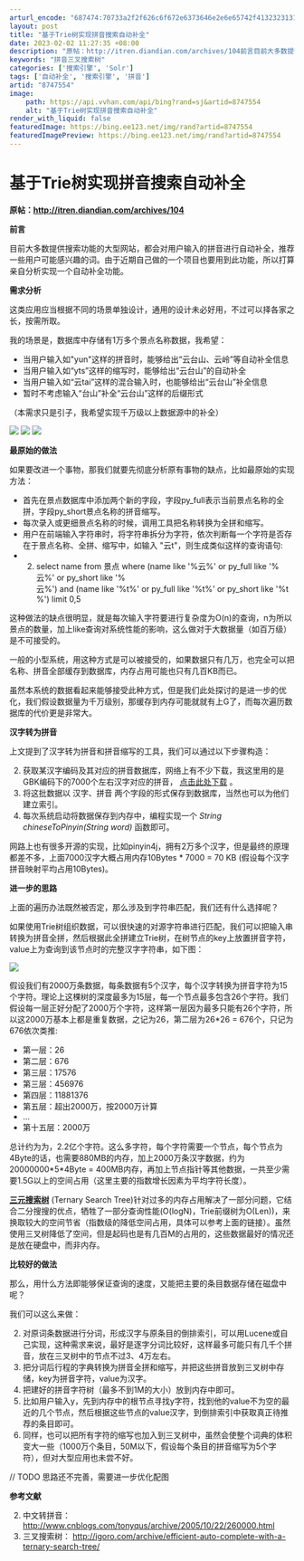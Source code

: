 ```yaml
---
arturl_encode: "687474:70733a2f2f626c6f672e6373646e2e6e65742f413232313133:332f61727469636c652f64657461696c732f38373437353534"
layout: post
title: "基于Trie树实现拼音搜索自动补全"
date: 2023-02-02 11:27:35 +08:00
description: "原帖：http://itren.diandian.com/archives/104前言目前大多数提供"
keywords: "拼音三叉搜索树"
categories: ['搜索引擎', 'Solr']
tags: ['自动补全', '搜索引擎', '拼音']
artid: "8747554"
image:
    path: https://api.vvhan.com/api/bing?rand=sj&artid=8747554
    alt: "基于Trie树实现拼音搜索自动补全"
render_with_liquid: false
featuredImage: https://bing.ee123.net/img/rand?artid=8747554
featuredImagePreview: https://bing.ee123.net/img/rand?artid=8747554
---
```


# 基于Trie树实现拼音搜索自动补全

**原帖：http://itren.diandian.com/archives/104**

**前言**

目前大多数提供搜索功能的大型网站，都会对用户输入的拼音进行自动补全，推荐一些用户可能感兴趣的词。由于近期自己做的一个项目也要用到此功能，所以打算亲自分析实现一个自动补全功能。
  
**需求分析**
  
这类应用应当根据不同的场景单独设计，通用的设计未必好用，不过可以择各家之长，按需所取。
  
我的场景是，数据库中存储有1万多个景点名称数据，我希望：
  

* 当用户输入如"yun"这样的拼音时，能够给出“云台山、云岭”等自动补全信息
* 当用户输入如“yts”这样的缩写时，能够给出“云台山”的自动补全
* 当用户输入如“云tai”这样的混合输入时，也能够给出“云台山”补全信息
* 暂时不考虑输入“台山”补全“云台山”这样的后缀形式

  
（本需求只是引子，我希望实现千万级以上数据源中的补全）
  
  
[![](http://m2.img.libdd.com/farm5/2012/1115/16/D2F05120C41924025EB7B1735B4FDD3FF8531FA0B2FEF_500_194.jpg)](http://www.sobuhu.com/wp-content/uploads/2012/05/16.png)
[![](http://m3.img.libdd.com/farm5/2012/1115/16/66A513A09E1E62D373A92D1E59AC147402848B8FF1B12_500_178.jpg)](http://www.sobuhu.com/wp-content/uploads/2012/05/22.png)
[![](http://m1.img.libdd.com/farm4/2012/1115/16/C0BFD4AE9F43060F06107DDCE1E8B98B702179D82FBB0_500_196.jpg)](http://www.sobuhu.com/wp-content/uploads/2012/05/31.png)
  
**最原始的做法**
  
如果要改进一个事物，那我们就要先彻底分析原有事物的缺点，比如最原始的实现方法：
  

* 首先在景点数据库中添加两个新的字段，字段py\_full表示当前景点名称的全拼，字段py\_short景点名称的拼音缩写。
* 每次录入或更细景点名称的时候，调用工具把名称转换为全拼和缩写。
* 用户在前端输入字符串时，将字符串拆分为字符，依次判断每一个字符是否存在于景点名称、全拼、缩写中，如输入 "云t"，则生成类似这样的查询语句:
* 2. select name from 景点 where (name like '%云%' or py\_full like '%云%' or py\_short like '%云%') and (name like '%t%' or py\_full like '%t%' or py\_short like '%t%') limit 0,5

  
这种做法的缺点很明显，就是每次输入字符要进行复杂度为O(n)的查询，n为所以景点的数量，加上like查询对系统性能的影响，这么做对于大数据量（如百万级）是不可接受的。
  
一般的小型系统，用这种方式是可以被接受的，如果数据只有几万，也完全可以把名称、拼音全部缓存到数据库，内存占用可能也只有几百KB而已。
  
虽然本系统的数据看起来能够接受此种方式，但是我们此处探讨的是进一步的优化，我们假设数据量为千万级别，那缓存到内存可能就就有上G了，而每次遍历数据库的代价更是非常大。
  
**汉字转为拼音**
  
上文提到了汉字转为拼音和拼音缩写的工具，我们可以通过以下步骤构造：
  

2. 获取某汉字编码及其对应的拼音数据库，网络上有不少下载，我这里用的是GBK编码下的7000个左右汉字对应的拼音，
   [点击此处下载](http://www.sobuhu.com/wp-content/uploads/2012/05/pinyin.zip)
   。
3. 将这批数据以 汉字、拼音 两个字段的形式保存到数据库，当然也可以为他们建立索引。
4. 每次系统启动将数据保存到内存中，编程实现一个
   *String chineseToPinyin(String word)*
   函数即可。

  
网路上也有很多开源的实现，比如pinyin4j，拥有2万多个汉字，但是最终的原理都差不多，上面7000汉字大概占用内存10Bytes \* 7000 = 70 KB (假设每个汉字拼音映射平均占用10Bytes)。
  
**进一步的思路**
  
上面的遍历办法既然被否定，那么涉及到字符串匹配，我们还有什么选择呢？
  
如果使用Trie树组织数据，可以很快速的对源字符串进行匹配，我们可以把输入串转换为拼音全拼，然后根据此全拼建立Trie树，在树节点的key上放置拼音字符，value上为查询到该节点时的完整汉字字符串，如下图：
  
[![](http://m1.img.libdd.com/farm5/2012/1115/16/BC8E4E39B576151EAE7A072E8BD1716F1A8B8CCFF27F5_500_376.jpg)](http://www.sobuhu.com/wp-content/uploads/2012/05/17.png)
  
假设我们有2000万条数据，每条数据有5个汉字，每个汉字转换为拼音字符为15个字符。理论上这棵树的深度最多为15层，每一个节点最多包含26个字符。我们假设每一层正好分配了2000万个字符，这样第一层因为最多只能有26个字符，所以这2000万基本上都是重复数据，之记为26，第二层为26\*26 = 676个，只记为676依次类推:
  

* 第一层：26
* 第二层：676
* 第三层：17576
* 第三层：456976
* 第四层：11881376
* 第五层：超出2000万，按2000万计算
* ...
* 第十五层：2000万

  
总计约为为，2.2亿个字符。这么多字符，每个字符需要一个节点，每个节点为4Byte的话，也需要880MB的内存，加上2000万条汉字数据，约为20000000\*5\*4Byte = 400MB内存，再加上节点指针等其他数据，一共至少需要1.5G以上的空间占用（这里主要的指数增长因素为平均字符长度）。
  
**[三元搜索树](http://www.sobuhu.com/archives/108 "三叉搜索树(Ternary Search Tree)分析")**
(Ternary Search Tree)针对过多的内存占用解决了一部分问题，它结合二分搜搜的优点，牺牲了一部分查询性能(O(logN)，Trie前缀树为O(Len))，来换取较大的空间节省（指数级的降低空间占用，具体可以参考上面的链接）。虽然使用三叉树降低了空间，但是起码也是有几百M的占用的，这些数据最好的情况还是放在硬盘中，而非内存。
  
**比较好的做法**
  
那么，用什么方法即能够保证查询的速度，又能把主要的条目数据存储在磁盘中呢？
  
我们可以这么来做：
  

2. 对原词条数据进行分词，形成汉字与原条目的倒排索引，可以用Lucene或自己实现，这种需求来说，最好是逐字分词比较好，这样最多可能只有几千个拼音，放在三叉树中的节点不过3、4万左右。
3. 把分词后行程的字典转换为拼音全拼和缩写，并把这些拼音放到三叉树中存储，key为拼音字符，value为汉字。
4. 把建好的拼音字符树（最多不到1M的大小）放到内存中即可。
5. 比如用户输入y，先到内存中的根节点寻找y字符，找到他的value不为空的最近的几个节点，然后根据这些节点的value汉字，到倒排索引中获取真正待推荐的条目即可。
6. 同样，也可以把所有字符的缩写也加入到三叉树中，虽然会使整个词典的体积变大一些（1000万个条目，50M以下，假设每个条目的拼音缩写为5个字符），但对大型应用也未尝不好。

  
// TODO 思路还不完善，需要进一步优化配图
  
  
**参考文献**
  

2. 中文转拼音：
   <http://www.cnblogs.com/tonyqus/archive/2005/10/22/260000.html>
3. 三叉搜索树：
   <http://igoro.com/archive/efficient-auto-complete-with-a-ternary-search-tree/>